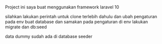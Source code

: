 Project ini saya buat menggunakan framework laravel 10

silahkan lakukan perintah untuk clone terlebih dahulu dan ubah pengaturan pada env
buat database dan samakan pada pengaturan di env
lakukan migrate dan db:seed

data dummy sudah ada di database seeder
